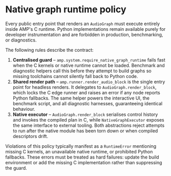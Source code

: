 # Native graph runtime policy

Every public entry point that renders an `AudioGraph` must execute entirely inside
AMP's C runtime.  Python implementations remain available purely for developer
instrumentation and are forbidden in production, benchmarking, or diagnostics.

The following rules describe the contract:

1. **Centralised guard** – `amp.system.require_native_graph_runtime` fails fast
   when the C kernels or native runtime cannot be loaded.  Benchmark and
   diagnostic helpers call this before they attempt to build graphs so missing
   toolchains cannot silently fall back to Python code.
2. **Shared render path** – `amp.runner.render_audio_block` is the single entry
   point for headless renders.  It delegates to `AudioGraph.render_block`, which
   locks the C edge runner and raises an error if any node reports Python
   fallbacks.  The same helper powers the interactive UI, the benchmark script,
   and all diagnostic harnesses, guaranteeing identical behaviour.
3. **Native executor** – `AudioGraph.render_block` serialises control history and
   invokes the compiled plan in C, while `NativeGraphExecutor` exposes the same
   interface to external tooling.  Both abstractions reject attempts to run after
   the native module has been torn down or when compiled descriptors drift.

Violations of this policy typically manifest as a `RuntimeError` mentioning
missing C kernels, an unavailable native runtime, or prohibited Python fallbacks.
These errors must be treated as hard failures: update the build environment or
add the missing C implementation rather than suppressing the guard.
